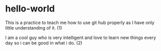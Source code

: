 # hello-world
This is  a practice to teach me how to use git hub properly as I have only little understanding of it. (1)

I am a cool guy who is very intelligent and love to learn new things every day so i can be good in what i do. (2)
